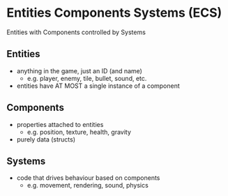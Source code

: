 # Entities Components Systems (ECS)

Entities with Components controlled by Systems
## Entities
- anything in the game, just an ID (and name)
	- e.g. player, enemy, tile, bullet, sound, etc.
- entities have AT MOST a single instance of a component
## Components
- properties attached to entities
	- e.g. position, texture, health, gravity
- purely data (structs)
## Systems
- code that drives behaviour based on components
	- e.g. movement, rendering, sound, physics
